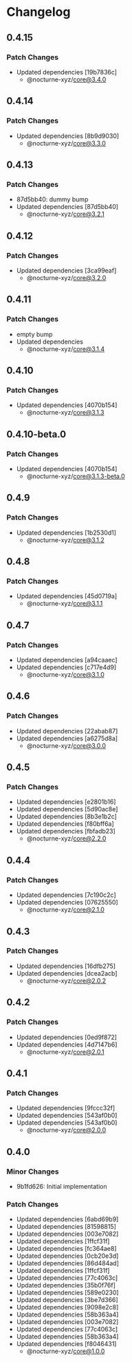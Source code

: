 # Changelog

## 0.4.15

### Patch Changes

- Updated dependencies [19b7836c]
  - @nocturne-xyz/core@3.4.0

## 0.4.14

### Patch Changes

- Updated dependencies [8b9d9030]
  - @nocturne-xyz/core@3.3.0

## 0.4.13

### Patch Changes

- 87d5bb40: dummy bump
- Updated dependencies [87d5bb40]
  - @nocturne-xyz/core@3.2.1

## 0.4.12

### Patch Changes

- Updated dependencies [3ca99eaf]
  - @nocturne-xyz/core@3.2.0

## 0.4.11

### Patch Changes

- empty bump
- Updated dependencies
  - @nocturne-xyz/core@3.1.4

## 0.4.10

### Patch Changes

- Updated dependencies [4070b154]
  - @nocturne-xyz/core@3.1.3

## 0.4.10-beta.0

### Patch Changes

- Updated dependencies [4070b154]
  - @nocturne-xyz/core@3.1.3-beta.0

## 0.4.9

### Patch Changes

- Updated dependencies [1b2530d1]
  - @nocturne-xyz/core@3.1.2

## 0.4.8

### Patch Changes

- Updated dependencies [45d0719a]
  - @nocturne-xyz/core@3.1.1

## 0.4.7

### Patch Changes

- Updated dependencies [a94caaec]
- Updated dependencies [c717e4d9]
  - @nocturne-xyz/core@3.1.0

## 0.4.6

### Patch Changes

- Updated dependencies [22abab87]
- Updated dependencies [a6275d8a]
  - @nocturne-xyz/core@3.0.0

## 0.4.5

### Patch Changes

- Updated dependencies [e2801b16]
- Updated dependencies [5d90ac8e]
- Updated dependencies [8b3e1b2c]
- Updated dependencies [f80bff6a]
- Updated dependencies [fbfadb23]
  - @nocturne-xyz/core@2.2.0

## 0.4.4

### Patch Changes

- Updated dependencies [7c190c2c]
- Updated dependencies [07625550]
  - @nocturne-xyz/core@2.1.0

## 0.4.3

### Patch Changes

- Updated dependencies [16dfb275]
- Updated dependencies [dcea2acb]
  - @nocturne-xyz/core@2.0.2

## 0.4.2

### Patch Changes

- Updated dependencies [0ed9f872]
- Updated dependencies [4d7147b6]
  - @nocturne-xyz/core@2.0.1

## 0.4.1

### Patch Changes

- Updated dependencies [9fccc32f]
- Updated dependencies [543af0b0]
- Updated dependencies [543af0b0]
  - @nocturne-xyz/core@2.0.0

## 0.4.0

### Minor Changes

- 9b1fd626: Initial implementation

### Patch Changes

- Updated dependencies [6abd69b9]
- Updated dependencies [81598815]
- Updated dependencies [003e7082]
- Updated dependencies [1ffcf31f]
- Updated dependencies [fc364ae8]
- Updated dependencies [0cb20e3d]
- Updated dependencies [86d484ad]
- Updated dependencies [1ffcf31f]
- Updated dependencies [77c4063c]
- Updated dependencies [35b0f76f]
- Updated dependencies [589e0230]
- Updated dependencies [3be7d366]
- Updated dependencies [9098e2c8]
- Updated dependencies [58b363a4]
- Updated dependencies [003e7082]
- Updated dependencies [77c4063c]
- Updated dependencies [58b363a4]
- Updated dependencies [f8046431]
  - @nocturne-xyz/core@1.0.0
